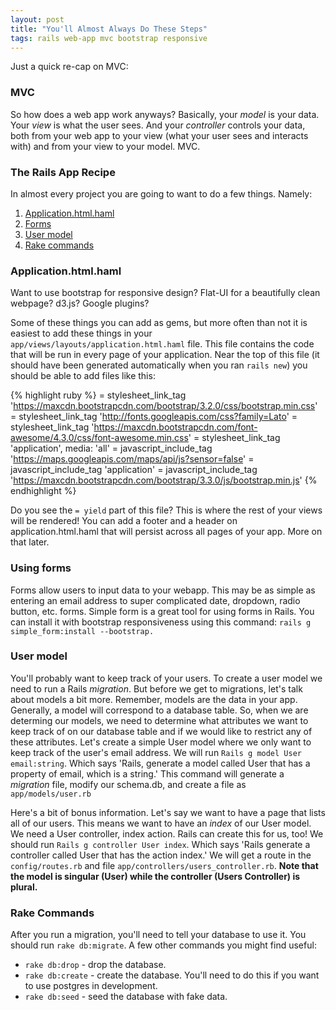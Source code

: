 ```yaml
---
layout: post
title: "You'll Almost Always Do These Steps"
tags: rails web-app mvc bootstrap responsive
---
```


Just a quick re-cap on MVC:

### MVC
So how does a web app work anyways?  Basically, your *model* is your data.
Your *view* is what the user sees.  And your *controller* controls your data,
both from your web app to your view (what your user sees and interacts with) and
from your view to your model. MVC.


### The Rails App Recipe
In almost every project you are going to want to do a few things.  Namely:

1. [Application.html.haml](#1)
2. [Forms](#2)
3. [User model](#3)
4. [Rake commands](#4)

### <a name='1'></a>Application.html.haml
Want to use bootstrap for responsive design?  Flat-UI for a beautifully clean webpage?
d3.js? Google plugins?

Some of these things you can add as gems, but more often than not it is easiest to add
these things in your `app/views/layouts/application.html.haml` file.  This file contains the
code that will be run in every page of your application.  Near the top of this file (it should
have been generated automatically when you ran `rails new`) you should be able to add files like this:

{% highlight ruby %}
  = stylesheet_link_tag    'https://maxcdn.bootstrapcdn.com/bootstrap/3.2.0/css/bootstrap.min.css'
  = stylesheet_link_tag    'http://fonts.googleapis.com/css?family=Lato'
  = stylesheet_link_tag    'https://maxcdn.bootstrapcdn.com/font-awesome/4.3.0/css/font-awesome.min.css'
  = stylesheet_link_tag    'application', media: 'all'
  = javascript_include_tag 'https://maps.googleapis.com/maps/api/js?sensor=false'
  = javascript_include_tag 'application'
  = javascript_include_tag 'https://maxcdn.bootstrapcdn.com/bootstrap/3.3.0/js/bootstrap.min.js'
  {% endhighlight %}

Do you see the `= yield` part of this file?  This is where the rest of your views will be rendered!  You can
add a footer and a header on application.html.haml that will persist across all pages of your app.  More on
that later.

### <a name='2'></a>Using forms
Forms allow users to input data to your webapp.  This may be as simple as entering an email address to super
complicated date, dropdown, radio button, etc. forms.  Simple form is a great tool for using forms in
Rails.  You can install it with bootstrap responsiveness using this command: `rails g simple_form:install --bootstrap.`

### <a name='3'></a>User model
You'll probably want to keep track of your users.  To create a user model we need to run a Rails *migration*.  But before
we get to migrations, let's talk about models a bit more.  Remember, models are the data in your app.  Generally, a model
will correspond to a database table.  So, when we are determing our models, we need to determine what attributes we want
to keep track of on our database table and if we would like to restrict any of these attributes.  Let's create a simple User
model where we only want to keep track of the user's email address.  We will run `Rails g model User email:string`.  Which says 'Rails,
generate a model called User that has a property of email, which is a string.'  This command will generate a *migration* file,
modify our schema.db, and create a file as `app/models/user.rb`

Here's a bit of bonus information.  Let's say we want to have a page that lists all of our users.  This means we want to
have an *index* of our User model.  We need a User controller, index action.  Rails can create this for us, too!  We should run
`Rails g controller User index`.  Which says 'Rails generate a controller called User that has the action index.'  We will get
a route in the `config/routes.rb` and file `app/controllers/users_controller.rb`.  **Note that the model is singular (User) while
the controller (Users Controller) is plural.**

### <a name='4'></a>Rake Commands
After you run a migration, you'll need to tell your database to use it.  You should run `rake db:migrate`.  A few other commands
you might find useful:

* `rake db:drop` - drop the database.
* `rake db:create` - create the database. You'll need to do this if you want to use postgres in development.
* `rake db:seed` - seed the database with fake data.



